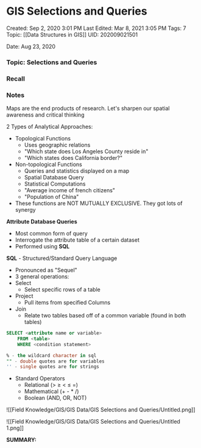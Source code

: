 # GIS Selections and Queries

Created: Sep 2, 2020 3:01 PM
Last Edited: Mar 8, 2021 3:05 PM
Tags: 7
Topic: [[Data Structures in GIS]]
UID: 202009021501

Date: Aug 23, 2020

### Topic: Selections and Queries

### Recall

### Notes

Maps are the end products of research. Let's sharpen our spatial awareness and critical thinking

2 Types of Analytical Approaches:

- Topological Functions
    - Uses geographic relations
    - "Which state does Los Angeles County reside in"
    - "Which states does California border?"
- Non-topological Functions
    - Queries and statistics displayed on a map
    - Spatial Database Query
    - Statistical Computations
    - "Average income of french citizens"
    - "Population of China"
- These functions are NOT MUTUALLY EXCLUSIVE. They got lots of synergy

**Attribute Database Queries**

- Most common form of query
- Interrogate the attribute table of a certain dataset
- Performed using **SQL**

**SQL** - Structured/Standard Query Language

- Pronounced as "Sequel"
- 3 general operations:
- Select
    - Select specific rows of a table
- Project
    - Pull items from specified Columns
- Join
    - Relate two tables based off of a common variable (found in both tables)

```sql
SELECT <attribute name or variable>
	FROM <table>
	WHERE <condition statement>

% - the wildcard character in sql
"" - double quotes are for variables
'' - single quotes are for strings
```

- Standard Operators
    - Relational (> ≥ < ≤ =)
    - Mathematical (+ - * /)
    - Boolean (AND, OR, NOT)

![[Field Knowledge/GIS/GIS Data/GIS Selections and Queries/Untitled.png]]

![[Field Knowledge/GIS/GIS Data/GIS Selections and Queries/Untitled 1.png]]

**SUMMARY:**
